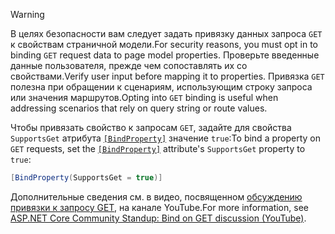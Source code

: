 > [!WARNING]
> <span data-ttu-id="d60f5-101">В целях безопасности вам следует задать привязку данных запроса `GET` к свойствам страничной модели.</span><span class="sxs-lookup"><span data-stu-id="d60f5-101">For security reasons, you must opt in to binding `GET` request data to page model properties.</span></span> <span data-ttu-id="d60f5-102">Проверьте введенные данные пользователя, прежде чем сопоставлять их со свойствами.</span><span class="sxs-lookup"><span data-stu-id="d60f5-102">Verify user input before mapping it to properties.</span></span> <span data-ttu-id="d60f5-103">Привязка `GET` полезна при обращении к сценариям, использующим строку запроса или значения маршрутов.</span><span class="sxs-lookup"><span data-stu-id="d60f5-103">Opting into `GET` binding is useful when addressing scenarios that rely on query string or route values.</span></span>
>
> <span data-ttu-id="d60f5-104">Чтобы привязать свойство к запросам `GET`, задайте для свойства `SupportsGet` атрибута [`[BindProperty]`](xref:Microsoft.AspNetCore.Mvc.BindPropertyAttribute) значение `true`:</span><span class="sxs-lookup"><span data-stu-id="d60f5-104">To bind a property on `GET` requests, set the [`[BindProperty]`](xref:Microsoft.AspNetCore.Mvc.BindPropertyAttribute) attribute's `SupportsGet` property to `true`:</span></span>
>
> ```csharp
> [BindProperty(SupportsGet = true)]
> ```
>
> <span data-ttu-id="d60f5-105">Дополнительные сведения см. в видео, посвященном [обсуждению привязки к запросу GET](https://www.youtube.com/watch?v=p7iHB9V-KVU&feature=youtu.be&t=54m27s), на канале YouTube.</span><span class="sxs-lookup"><span data-stu-id="d60f5-105">For more information, see [ASP.NET Core Community Standup: Bind on GET discussion (YouTube)](https://www.youtube.com/watch?v=p7iHB9V-KVU&feature=youtu.be&t=54m27s).</span></span>
